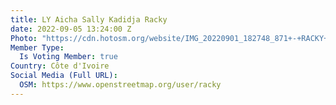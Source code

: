```yaml
---
title: LY Aicha Sally Kadidja Racky
date: 2022-09-05 13:24:00 Z
Photo: "https://cdn.hotosm.org/website/IMG_20220901_182748_871+-+RACKY+LY.jpg"
Member Type:
  Is Voting Member: true
Country: Côte d'Ivoire
Social Media (Full URL):
  OSM: https://www.openstreetmap.org/user/racky
---
```


